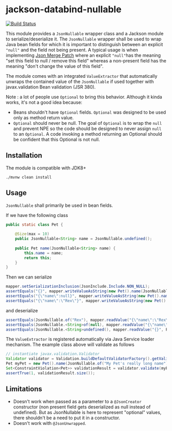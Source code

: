 # jackson-databind-nullable

[![Build Status](https://travis-ci.org/OpenAPITools/jackson-databind-nullable.svg?branch=master)](https://travis-ci.org/OpenAPITools/jackson-databind-nullable)

This module provides a `JsonNullable` wrapper class and a Jackson module to serialize/deserialize it.
The `JsonNullable` wrapper shall be used to wrap Java bean fields for which it is important to distinguish between an explicit `"null"` and the field not being present.
A typical usage is when implementing [Json Merge Patch](https://tools.ietf.org/html/rfc7386) where an explicit `"null"`has the meaning "set this field to null / remove this field" whereas a non-present field has the meaning "don't change the value of this field".

The module comes with an integrated `ValueExtractor` that automatically unwraps the contained value of the `JsonNullable` if used together with javax.validation Bean validation (JSR 380). 

Note : a lot of people use `Optional` to bring this behavior.
Although it kinda works, it's not a good idea because:
* Beans shouldn't have `Optional` fields.
  `Optional` was designed to be used only as method return value.
* `Optional` should never be null.
  The goal of `Optional` is to wrap the `null` and prevent NPE so the code should be designed to never assign `null` to an `Optional`.
  A code invoking a method returning an Optional should be confident that this Optional is not null.
  
## Installation

The module is compatible with JDK8+
```
./mvnw clean install
```

## Usage

`JsonNullable` shall primarily be used in bean fields.

If we have the following class
```java
public static class Pet {
    
    @Size(max = 10)   
    public JsonNullable<String> name = JsonNullable.undefined();
    
    public Pet name(JsonNullable<String> name) {
        this.name = name;
        return this;
    }
}

```
Then we can serialize
```java
mapper.setSerializationInclusion(JsonInclude.Include.NON_NULL);
assertEquals("{}", mapper.writeValueAsString(new Pet().name(JsonNullable.<String>undefined())));
assertEquals("{\"name\":null}", mapper.writeValueAsString(new Pet().name(JsonNullable.<String>of(null))));
assertEquals("{\"name\":\"Rex\"}", mapper.writeValueAsString(new Pet().name(JsonNullable.of("Rex"))));

```
and deserialize
```java
assertEquals(JsonNullable.of("Rex"), mapper.readValue("{\"name\":\"Rex\"}", Pet.class).name);
assertEquals(JsonNullable.<String>of(null), mapper.readValue("{\"name\":null}", Pet.class).name);
assertEquals(JsonNullable.<String>undefined(), mapper.readValue("{}", Pet.class).name);

```

The `ValueExtractor` is registered automatically via Java Service loader mechanism. The example class above will validate as follows
```java
// instantiate javax.validation.Validator
Validator validator = Validation.buildDefaultValidatorFactory().getValidator();
Pet myPet = new Pet().name(JsonNullable.of("My Pet's really long name"));
Set<ConstraintViolation<Pet>> validationResult = validator.validate(myPet);
assertTrue(1, validationResult.size());
```

## Limitations

* Doesn't work when passed as a parameter to a `@JsonCreator` constructor (non present field gets deserialized as null instead of undefined).
  But as JsonNullable is here to represent "optional" values, there shouldn't be a need to put it in a constructor.
* Doesn't work with `@JsonUnwrapped`.
